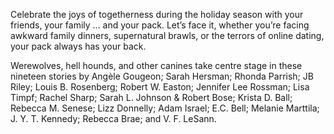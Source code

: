 Celebrate the joys of togetherness during the holiday season with your friends, your family … and your pack. Let’s face it, whether you’re facing awkward family dinners, supernatural brawls, or the terrors of online dating, your pack always has your back.

Werewolves, hell hounds, and other canines take centre stage in these nineteen stories by Angèle Gougeon; Sarah Hersman; Rhonda Parrish; JB Riley; Louis B. Rosenberg; Robert W. Easton; Jennifer Lee Rossman; Lisa Timpf; Rachel Sharp; Sarah L. Johnson & Robert Bose; Krista D. Ball; Rebecca M. Senese; Lizz Donnelly; Adam Israel; E.C. Bell; Melanie Marttila; J. Y. T. Kennedy; Rebecca Brae; and V. F. LeSann.
